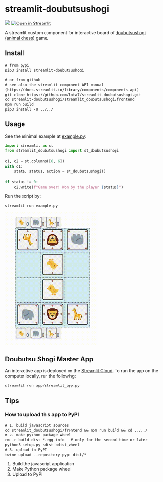 streamlit-doubutsushogi
=============
[![](https://badge.fury.io/py/streamlit-doubutsushogi.svg)](https://badge.fury.io/py/streamlit-doubutsushogi)
[![Open in Streamlit](https://static.streamlit.io/badges/streamlit_badge_black_white.svg)](https://kota7-streamlit-doubutsushogi-appstreamlit-app-weir3f.streamlit.app/)

A streamlit custom component for interactive board of [doubutsushogi (animal chess)](https://en.wikipedia.org/wiki/D%C5%8Dbutsu_sh%C5%8Dgi) game.


## Install

```shell
# from pypi
pip3 install streamlit-doubutsushogi

# or from github
# see also the streamlit component API manual (https://docs.streamlit.io/library/components/components-api)
git clone https://github.com/kota7/streamlit-doubutsushogi.git
cd streamlit-doubutsushogi/streamlit_doubutsushogi/frontend
npm run build
pip3 install -U ../../
```

## Usage

See the minimal example at [example.py](./example.py):

```python
import streamlit as st
from streamlit_doubutsushogi import st_doubutsushogi

c1, c2 = st.columns([6, 6])
with c1:
    state, status, action = st_doubutsushogi()

if status != 0:
    c2.write(f"Game over! Won by the player {status}")
```

Run the script by:

```shell
streamlit run example.py
```

![example.gif](example.gif)


## Doubutsu Shogi Master App

An interactive app is deployed on the [Streamlit Cloud](https://doubutsushogi-ai.streamlit.app/).
To run the app on the computer locally, run the following:

```shell
streamlit run app/streamlit_app.py
```


## Tips

### How to upload this app to PyPI

```shell
# 1. build javascript sources
cd streamlit_doubutsushogi/frontend && npm run build && cd ../../
# 2. make python package wheel
rm -r build dist *.egg-info   # only for the second time or later
python3 setup.py sdist bdist_wheel
# 3. upload to PyPI
twine upload --repository pypi dist/*
```

1. Build the javascript application
1. Make Python package wheel
1. Upload to PyPI
